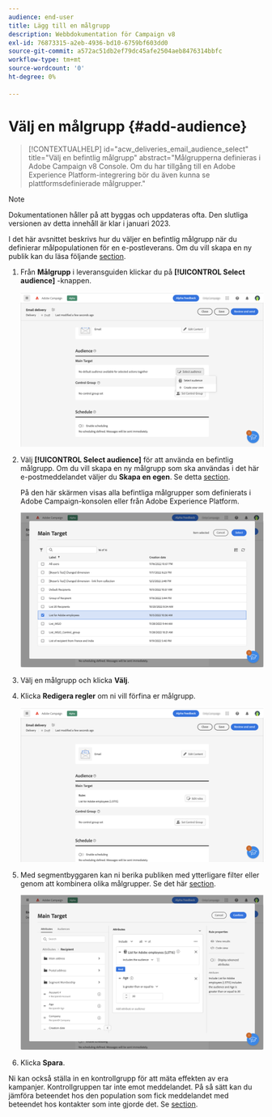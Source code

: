 ```yaml
---
audience: end-user
title: Lägg till en målgrupp
description: Webbdokumentation för Campaign v8
exl-id: 76873315-a2eb-4936-bd10-6759bf603dd0
source-git-commit: a572ac51db2ef79dc45afe2504aeb8476314bbfc
workflow-type: tm+mt
source-wordcount: '0'
ht-degree: 0%

---
```


# Välj en målgrupp {#add-audience}

>[!CONTEXTUALHELP]
>id="acw_deliveries_email_audience_select"
>title="Välj en befintlig målgrupp"
>abstract="Målgrupperna definieras i Adobe Campaign v8 Console. Om du har tillgång till en Adobe Experience Platform-integrering bör du även kunna se plattformsdefinierade målgrupper."

>[!NOTE]
>
>Dokumentationen håller på att byggas och uppdateras ofta. Den slutliga versionen av detta innehåll är klar i januari 2023.

I det här avsnittet beskrivs hur du väljer en befintlig målgrupp när du definierar målpopulationen för en e-postleverans. Om du vill skapa en ny publik kan du läsa följande [section](segment-builder.md).

1. Från **Målgrupp** i leveransguiden klickar du på **[!UICONTROL Select audience]** -knappen.

   ![](assets/create-audience.png)

1. Välj **[!UICONTROL Select audience]** för att använda en befintlig målgrupp. Om du vill skapa en ny målgrupp som ska användas i det här e-postmeddelandet väljer du **Skapa en egen**. Se detta [section](segment-builder.md).

   På den här skärmen visas alla befintliga målgrupper som definierats i Adobe Campaign-konsolen eller från Adobe Experience Platform.

   ![](assets/create-audience2.png)

1. Välj en målgrupp och klicka **Välj**.

1. Klicka **Redigera regler** om ni vill förfina er målgrupp.

   ![](assets/create-audience3.png)

1. Med segmentbyggaren kan ni berika publiken med ytterligare filter eller genom att kombinera olika målgrupper. Se det här [section](segment-builder.md).

   ![](assets/create-audience4.png)

1. Klicka **Spara**.

Ni kan också ställa in en kontrollgrupp för att mäta effekten av era kampanjer. Kontrollgruppen tar inte emot meddelandet. På så sätt kan du jämföra beteendet hos den population som fick meddelandet med beteendet hos kontakter som inte gjorde det. Se [section](control-group.md).